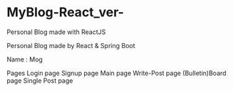 # MyBlog-React_ver-
Personal Blog made with ReactJS 

Personal Blog made by React & Spring Boot

Name : Mog

Pages
Login page
Signup page
Main page
Write-Post page
(Bulletin)Board page
Single Post page
  
